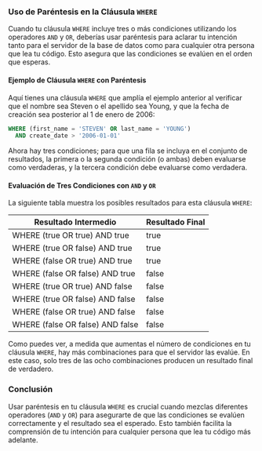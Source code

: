 ### Uso de Paréntesis en la Cláusula `WHERE`

Cuando tu cláusula `WHERE` incluye tres o más condiciones utilizando los operadores `AND` y `OR`, deberías usar paréntesis para aclarar tu intención tanto para el servidor de la base de datos como para cualquier otra persona que lea tu código. Esto asegura que las condiciones se evalúen en el orden que esperas.

#### Ejemplo de Cláusula `WHERE` con Paréntesis

Aquí tienes una cláusula `WHERE` que amplía el ejemplo anterior al verificar que el nombre sea Steven o el apellido sea Young, y que la fecha de creación sea posterior al 1 de enero de 2006:

```sql
WHERE (first_name = 'STEVEN' OR last_name = 'YOUNG')
  AND create_date > '2006-01-01'
```

Ahora hay tres condiciones; para que una fila se incluya en el conjunto de resultados, la primera o la segunda condición (o ambas) deben evaluarse como verdaderas, y la tercera condición debe evaluarse como verdadera.

#### Evaluación de Tres Condiciones con `AND` y `OR`

La siguiente tabla muestra los posibles resultados para esta cláusula `WHERE`:

| Resultado Intermedio             | Resultado Final |
|----------------------------------|-----------------|
| WHERE (true OR true) AND true    | true            |
| WHERE (true OR false) AND true   | true            |
| WHERE (false OR true) AND true   | true            |
| WHERE (false OR false) AND true  | false           |
| WHERE (true OR true) AND false   | false           |
| WHERE (true OR false) AND false  | false           |
| WHERE (false OR true) AND false  | false           |
| WHERE (false OR false) AND false | false           |

Como puedes ver, a medida que aumentas el número de condiciones en tu cláusula `WHERE`, hay más combinaciones para que el servidor las evalúe. En este caso, solo tres de las ocho combinaciones producen un resultado final de verdadero.

### Conclusión

Usar paréntesis en tu cláusula `WHERE` es crucial cuando mezclas diferentes operadores (`AND` y `OR`) para asegurarte de que las condiciones se evalúen correctamente y el resultado sea el esperado. Esto también facilita la comprensión de tu intención para cualquier persona que lea tu código más adelante.

